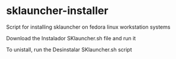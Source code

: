 # sklauncher-installer
Script for installing sklauncher on fedora linux workstation systems

Download the Instalador SKlauncher.sh file and run it

To unistall, run the Desinstalar SKlauncher.sh script
